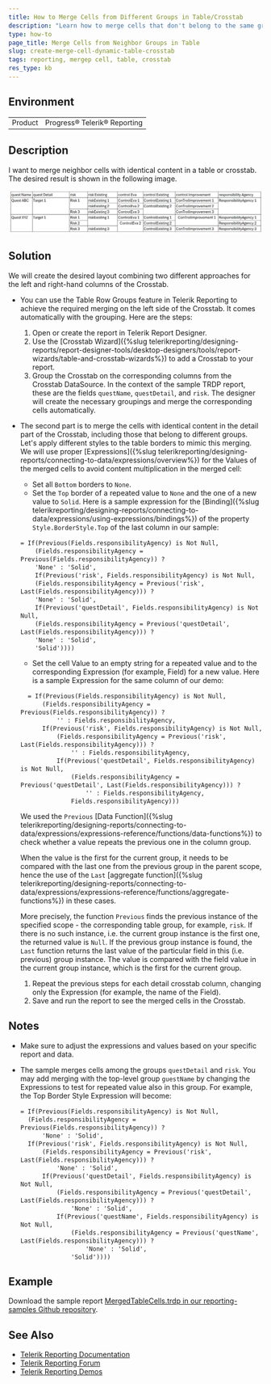 ```yaml
---
title: How to Merge Cells from Different Groups in Table/Crosstab
description: "Learn how to merge cells that don't belong to the same group in a table or crosstab using Telerik Reporting."
type: how-to
page_title: Merge Cells from Neighbor Groups in Table
slug: create-merge-cell-dynamic-table-crosstab
tags: reporting, mergeр cell, table, crosstab
res_type: kb
---
```


## Environment

<table>
	<tbody>
		<tr>
			<td>Product</td>
			<td>Progress® Telerik® Reporting</td>
		</tr>
	</tbody>
</table>

## Description

I want to merge neighbor cells with identical content in a table or crosstab. The desired result is shown in the following image.

![Merged neighbor table cells with identical content.](images/Need-Result-Merged-Cells.png)

## Solution

We will create the desired layout combining two different approaches for the left and right-hand columns of the Crosstab.

- You can use the Table Row Groups feature in Telerik Reporting to achieve the required merging on the left side of the Crosstab. It comes automatically with the grouping. Here are the steps:

  1.  Open or create the report in Telerik Report Designer.
  1.  Use the [Crosstab Wizard]({%slug telerikreporting/designing-reports/report-designer-tools/desktop-designers/tools/report-wizards/table-and-crosstab-wizards%}) to add a Crosstab to your report.
  1.  Group the Crosstab on the corresponding columns from the Crosstab DataSource. In the context of the sample TRDP report, these are the fields `questName`, `questDetail`, and `risk`. The designer will create the necessary groupings and merge the corresponding cells automatically.

- The second part is to merge the cells with identical content in the detail part of the Crosstab, including those that belong to different groups. Let's apply different styles to the table borders to mimic this merging. We will use proper [Expressions]({%slug telerikreporting/designing-reports/connecting-to-data/expressions/overview%}) for the Values of the merged cells to avoid content multiplication in the merged cell:

  - Set all `Bottom` borders to `None`.
  - Set the `Top` border of a repeated value to `None` and the one of a new value to `Solid`. Here is a sample expression for the [Binding]({%slug telerikreporting/designing-reports/connecting-to-data/expressions/using-expressions/bindings%}) of the property `Style.BorderStyle.Top` of the last column in our sample:

  ```Expression
  = If(Previous(Fields.responsibilityAgency) is Not Null,
      (Fields.responsibilityAgency = Previous(Fields.responsibilityAgency)) ?
      'None' : 'Solid',
      If(Previous('risk', Fields.responsibilityAgency) is Not Null,
      (Fields.responsibilityAgency = Previous('risk', Last(Fields.responsibilityAgency))) ?
      'None' : 'Solid',
      If(Previous('questDetail', Fields.responsibilityAgency) is Not Null,
      (Fields.responsibilityAgency = Previous('questDetail', Last(Fields.responsibilityAgency))) ?
      'None' : 'Solid',
      'Solid'))))
  ```

  - Set the cell Value to an empty string for a repeated value and to the corresponding Expression (for example, Field) for a new value. Here is a sample Expression for the same column of our demo:

  ```Expression
  	= If(Previous(Fields.responsibilityAgency) is Not Null,
  		(Fields.responsibilityAgency = Previous(Fields.responsibilityAgency)) ?
  			'' : Fields.responsibilityAgency,
  		If(Previous('risk', Fields.responsibilityAgency) is Not Null,
  			(Fields.responsibilityAgency = Previous('risk', Last(Fields.responsibilityAgency))) ?
  				'' : Fields.responsibilityAgency,
  			If(Previous('questDetail', Fields.responsibilityAgency) is Not Null,
  				(Fields.responsibilityAgency = Previous('questDetail', Last(Fields.responsibilityAgency))) ?
  					'' : Fields.responsibilityAgency,
  				Fields.responsibilityAgency)))
  ```

  We used the `Previous` [Data Function]({%slug telerikreporting/designing-reports/connecting-to-data/expressions/expressions-reference/functions/data-functions%}) to check whether a value repeats the previous one in the column group.

  When the value is the first for the current group, it needs to be compared with the last one from the previous group in the parent scope, hence the use of the `Last` [aggregate function]({%slug telerikreporting/designing-reports/connecting-to-data/expressions/expressions-reference/functions/aggregate-functions%}) in these cases.

  More precisely, the function `Previous` finds the previous instance of the specified scope - the corresponding table group, for example, `risk`. If there is no such instance, i.e. the current group instance is the first one, the returned value is `Null`. If the previous group instance is found, the `Last` function returns the last value of the particular field in this (i.e. previous) group instance. The value is compared with the field value in the current group instance, which is the first for the current group.

  1.  Repeat the previous steps for each detail crosstab column, changing only the Expression (for example, the name of the Field).
  1.  Save and run the report to see the merged cells in the Crosstab.

## Notes

- Make sure to adjust the expressions and values based on your specific report and data.
- The sample merges cells among the groups `questDetail` and `risk`. You may add merging with the top-level group `guestName` by changing the Expressions to test for repeated value also in this group. For example, the Top Border Style Expression will become:

  ```Expression
  = If(Previous(Fields.responsibilityAgency) is Not Null,
  	(Fields.responsibilityAgency = Previous(Fields.responsibilityAgency)) ?
  		'None' : 'Solid',
  	If(Previous('risk', Fields.responsibilityAgency) is Not Null,
  		(Fields.responsibilityAgency = Previous('risk', Last(Fields.responsibilityAgency))) ?
  			'None' : 'Solid',
  		If(Previous('questDetail', Fields.responsibilityAgency) is Not Null,
  			(Fields.responsibilityAgency = Previous('questDetail', Last(Fields.responsibilityAgency))) ?
  				'None' : 'Solid',
  			If(Previous('questName', Fields.responsibilityAgency) is Not Null,
  				(Fields.responsibilityAgency = Previous('questName', Last(Fields.responsibilityAgency))) ?
  					'None' : 'Solid',
  				'Solid'))))
  ```

## Example

Download the sample report [MergedTableCells.trdp in our reporting-samples Github repository](https://github.com/telerik/reporting-samples/blob/master/Sample%20Reports/MergedTableCells.trdx).

## See Also

- [Telerik Reporting Documentation](https://docs.telerik.com/reporting/overview)
- [Telerik Reporting Forum](https://www.telerik.com/forums/reporting)
- [Telerik Reporting Demos](https://demos.telerik.com/reporting/)

